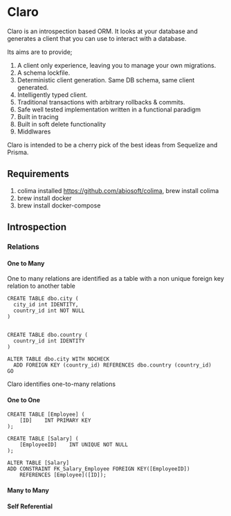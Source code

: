 # Claro

Claro is an introspection based ORM. It looks at your database and generates a client that 
you can use to interact with a database.

Its aims are to provide;

1. A client only experience, leaving you to manage your own migrations.
2. A schema lockfile.
3. Deterministic client generation. Same DB schema, same client generated.
4. Intelligently typed client.
5. Traditional transactions with arbitrary rollbacks & commits.
6. Safe well tested implementation written in a functional paradigm
7. Built in tracing
8. Built in soft delete functionality
9. Middlwares

Claro is intended to be a cherry pick of the best ideas from Sequelize and Prisma.

## Requirements
1. colima installed https://github.com/abiosoft/colima, brew install colima
2. brew install docker
3. brew install docker-compose

## Introspection

### Relations

#### One to Many

One to many relations are identified as a table with a non unique foreign
key relation to another table

```
CREATE TABLE dbo.city (
  city_id int IDENTITY,
  country_id int NOT NULL
)


CREATE TABLE dbo.country (
  country_id int IDENTITY
)

ALTER TABLE dbo.city WITH NOCHECK
  ADD FOREIGN KEY (country_id) REFERENCES dbo.country (country_id)
GO
```


Claro identifies one-to-many relations

#### One to One
```
CREATE TABLE [Employee] (
    [ID]    INT PRIMARY KEY
);

CREATE TABLE [Salary] (
    [EmployeeID]    INT UNIQUE NOT NULL
);

ALTER TABLE [Salary]
ADD CONSTRAINT FK_Salary_Employee FOREIGN KEY([EmployeeID]) 
    REFERENCES [Employee]([ID]);
```

#### Many to Many

#### Self Referential